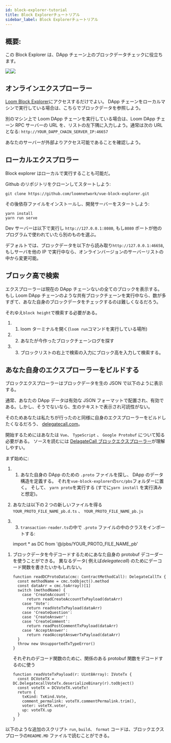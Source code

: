 ```yaml
---
id: block-explorer-tutorial
title: Block Explorerチュートリアル
sidebar_label: Block Explorerチュートリアル
---
```


## 概要:

この Block Explorer は、DApp チェーン上のブロックデータチェックに役立ちます。

![](/developers/img/block_explorer.png)![](/developers/img/block_explorer_details.png)

## オンラインエクスプローラー

[Loom Block Explorer](https://basechain-blockexplorer.dappchains.com)にアクセスするだけでよい。 DApp チェーンをローカルマシンで実行している場合は、こちらでブロックデータを参照しよう。

別のマシン上で Loom DApp チェーンを実行している場合は、Loom DApp チェーン RPC サーバーの URL を、リストの左下隅に入力しよう。通常は次の URL となる: `http://YOUR_DAPP_CHAIN_SERVER_IP:46657`

あなたのサーバーが外部よりアクセス可能であることを確認しよう。

## ローカルエクスプロラー

Block explorer はローカルで実行することも可能だ。

Github のリポジトリをクローンしてスタートしよう:

    git clone https://github.com/loomnetwork/vue-block-explorer.git

その後依存ファイルをインストールし、開発サーバーをスタートしよう:

    yarn install
    yarn run serve

Dev サーバーは以下で実行し `http://127.0.0.1:8080`, もし`8080` ポートが他のプログラムで使われていたら別のものを選ぶ。

デフォルトでは、ブロックデータを以下から読み取り`http://127.0.0.1:46658`, もしサーバを他の IP で実行中なら、オンラインバージョンのサーバーリストの中から変更可能。

## ブロック高で検索

エクスプローラーは現在の DApp チェーンないの全てのブロックを表示する。もし Loom DApp チェーンのような共有ブロックチェーンを実行中なら、数が多すぎて、あなた自身のブロックデータをチェックするのは難しくなるだろう。

それゆえ`block height`で検索する必要がある。

1. 1. loom ターミナルを開く(`loom run`コマンドを実行している場所)
2. 2. あなたが今作ったブロックチェーンログを探す
3. 3. ブロックリストの右上で検索の入力にブロック高を入力して検索する。

## あなた自身のエクスプローラーをビルドする

ブロックエクスプローラーはブロックデータを生の JSON で以下のように表示する。

通常、あなたの DApp データは有効な JSON フォーマットで配置され、有効である。しかし、そうでないなら、生のテキストで表示され可読性がない。

そのためあなたは私たちが行ったのと同様に自身のエクスプローラーをビルドしたくなるだろう、 [delegatecall.com](http://blockchain.delegatecall.com)。

開始するためにはあなたは `Vue`、 `TypeScript` 、 `Google Protobuf` について知る必要がある。 ソースを読むには [DelagateCall ブロックエクスプローラー](https://github.com/loomnetwork/vue-block-explorer/tree/dc-2)が理解しやすい。

まず始めに:

1. 1. あなた自身の DApp のための `.proto` ファイルを探し、 DApp のデータ構造を定義する。 それを`vue-block-explorer`の`src/pbs`フォルダーに置く。 そして、 `yarn proto`を実行する (すでに`yarn install` を実行済みと想定)。
2. あなたは以下の２つの新しいファイルを得る `YOUR_PROTO_FILE_NAME_pb.d.ts` 、 `YOUR_PROTO_FILE_NAME_pb.js`
3. 3. `transaction-reader.ts`の中で `.proto` ファイルの中のクラスをインポートする:

   import \* as DC from '@/pbs/YOUR_PROTO_FILE_NAME_pb'

1)  ブロックデータを今デコードするためにあなた自身の protobuf デコーダーを使うことができる。 異なるデータ( 例えば*delegatecall*) のためにデーコード関数を書きたいかもしれない。

        function readDCProtoData(cmc: ContractMethodCall): DelegateCallTx {
          const methodName = cmc.toObject().method
          const dataArr = cmc.toArray()[1]
          switch (methodName) {
            case 'CreateAccount':
              return readCreateAccountTxPayload(dataArr)
            case 'Vote':
              return readVoteTxPayload(dataArr)
            case 'CreateQuestion':
            case 'CreateAnswer':
            case 'CreateComment':
              return readPostCommentTxPayload(dataArr)
            case 'AcceptAnswer':
              return readAcceptAnswerTxPayload(dataArr)
          }
          throw new UnsupportedTxTypeError()
        }

    それぞれのデコード関数のために、関係のある protobuf 関数をデコードするのに使う

        function readVoteTxPayload(r: Uint8Array): IVoteTx {
          const DCVoteTX = DC.DelegatecallVoteTx.deserializeBinary(r).toObject()
          const voteTX = DCVoteTX.voteTx!
          return {
            txKind: TxKind.Vote,
            comment_permalink: voteTX.commentPermalink.trim(),
            voter: voteTX.voter,
            up: voteTX.up
          }
        }

以下のような追加のスクリプト `run`, `build`、 `format` コードは、ブロックエクスプローラの`README.MD` ファイルで読むことができる。
